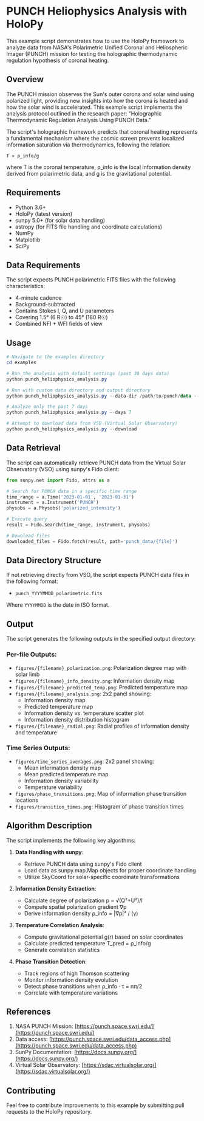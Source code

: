 # PUNCH Heliophysics Analysis with HoloPy

This example script demonstrates how to use the HoloPy framework to analyze data from NASA's Polarimetric Unified Coronal and Heliospheric Imager (PUNCH) mission for testing the holographic thermodynamic regulation hypothesis of coronal heating.

## Overview

The PUNCH mission observes the Sun's outer corona and solar wind using polarized light, providing new insights into how the corona is heated and how the solar wind is accelerated. This example script implements the analysis protocol outlined in the research paper: "Holographic Thermodynamic Regulation Analysis Using PUNCH Data."

The script's holographic framework predicts that coronal heating represents a fundamental mechanism where the cosmic screen prevents localized information saturation via thermodynamics, following the relation:

```
T ∝ ρ_info/g
```

where T is the coronal temperature, ρ_info is the local information density derived from polarimetric data, and g is the gravitational potential.

## Requirements

- Python 3.6+
- HoloPy (latest version)
- sunpy 5.0+ (for solar data handling)
- astropy (for FITS file handling and coordinate calculations)
- NumPy
- Matplotlib
- SciPy

## Data Requirements

The script expects PUNCH polarimetric FITS files with the following characteristics:
- 4-minute cadence
- Background-subtracted
- Contains Stokes I, Q, and U parameters
- Covering 1.5° (6 R☉) to 45° (180 R☉)
- Combined NFI + WFI fields of view

## Usage

```powershell
# Navigate to the examples directory
cd examples

# Run the analysis with default settings (past 30 days data)
python punch_heliophysics_analysis.py

# Run with custom data directory and output directory
python punch_heliophysics_analysis.py --data-dir /path/to/punch/data --output-dir /path/to/results

# Analyze only the past 7 days
python punch_heliophysics_analysis.py --days 7

# Attempt to download data from VSO (Virtual Solar Observatory)
python punch_heliophysics_analysis.py --download
```

## Data Retrieval

The script can automatically retrieve PUNCH data from the Virtual Solar Observatory (VSO) using sunpy's Fido client:

```python
from sunpy.net import Fido, attrs as a

# Search for PUNCH data in a specific time range
time_range = a.Time('2023-01-01', '2023-01-31')
instrument = a.Instrument('PUNCH')
physobs = a.Physobs('polarized_intensity')

# Execute query
result = Fido.search(time_range, instrument, physobs)

# Download files
downloaded_files = Fido.fetch(result, path='punch_data/{file}')
```

## Data Directory Structure

If not retrieving directly from VSO, the script expects PUNCH data files in the following format:
- `punch_YYYYMMDD_polarimetric.fits`

Where `YYYYMMDD` is the date in ISO format.

## Output

The script generates the following outputs in the specified output directory:

### Per-file Outputs:
- `figures/{filename}_polarization.png`: Polarization degree map with solar limb
- `figures/{filename}_info_density.png`: Information density map
- `figures/{filename}_predicted_temp.png`: Predicted temperature map
- `figures/{filename}_analysis.png`: 2x2 panel showing:
  - Information density map
  - Predicted temperature map
  - Information density vs. temperature scatter plot
  - Information density distribution histogram
- `figures/{filename}_radial.png`: Radial profiles of information density and temperature

### Time Series Outputs:
- `figures/time_series_averages.png`: 2x2 panel showing:
  - Mean information density map
  - Mean predicted temperature map
  - Information density variability
  - Temperature variability
- `figures/phase_transitions.png`: Map of information phase transition locations
- `figures/transition_times.png`: Histogram of phase transition times

## Algorithm Description

The script implements the following key algorithms:

1. **Data Handling with sunpy**:
   - Retrieve PUNCH data using sunpy's Fido client
   - Load data as sunpy.map.Map objects for proper coordinate handling
   - Utilize SkyCoord for solar-specific coordinate transformations

2. **Information Density Extraction**:
   - Calculate degree of polarization p = √(Q²+U²)/I
   - Compute spatial polarization gradient ∇p
   - Derive information density ρ_info = |∇p|² / (γ)

3. **Temperature Correlation Analysis**:
   - Compute gravitational potential g(r) based on solar coordinates
   - Calculate predicted temperature T_pred = ρ_info/g
   - Generate correlation statistics

4. **Phase Transition Detection**:
   - Track regions of high Thomson scattering
   - Monitor information density evolution
   - Detect phase transitions when ρ_info · τ = nπ/2
   - Correlate with temperature variations

## References

1. NASA PUNCH Mission: [https://punch.space.swri.edu/](https://punch.space.swri.edu/)
2. Data access: [https://punch.space.swri.edu/data_access.php](https://punch.space.swri.edu/data_access.php)
3. SunPy Documentation: [https://docs.sunpy.org/](https://docs.sunpy.org/)
4. Virtual Solar Observatory: [https://sdac.virtualsolar.org/](https://sdac.virtualsolar.org/)

## Contributing

Feel free to contribute improvements to this example by submitting pull requests to the HoloPy repository. 